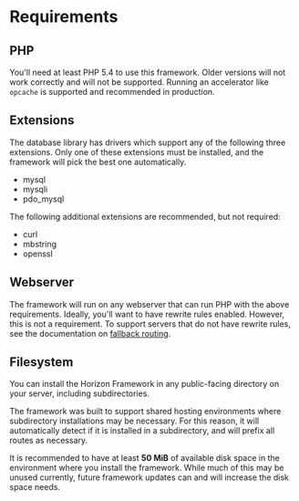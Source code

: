 # Requirements

## PHP

You'll need at least PHP 5.4 to use this framework. Older versions will not work correctly and will not be supported.
Running an accelerator like `opcache` is supported and recommended in production.

## Extensions

The database library has drivers which support any of the following three extensions. Only one of these extensions
must be installed, and the framework will pick the best one automatically.

- mysql
- mysqli
- pdo_mysql

The following additional extensions are recommended, but not required:

- curl
- mbstring
- openssl

## Webserver

The framework will run on any webserver that can run PHP with the above requirements. Ideally, you'll want to have
rewrite rules enabled. However, this is not a requirement. To support servers that do not have rewrite rules, see the
documentation on [fallback routing](essentials/routing.md#fallback-routing).

## Filesystem

You can install the Horizon Framework in any public-facing directory on your server, including subdirectories.

The framework was built to support shared hosting environments where subdirectory installations may be necessary. For this
reason, it will automatically detect if it is installed in a subdirectory, and will prefix all routes as necessary.

It is recommended to have at least **50 MiB** of available disk space in the environment where you install the framework.
While much of this may be unused currently, future framework updates can and will increase the disk space needs.
